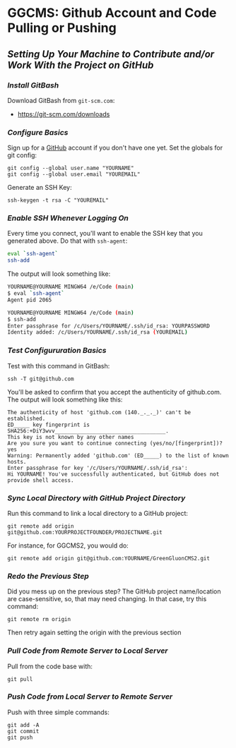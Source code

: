 # GGCMS: Github Account and Code Pulling or Pushing
## _Setting Up Your Machine to Contribute and/or Work With the Project on GitHub_

### **_Install GitBash_**

Download GitBash from `git-scm.com`:

- https://git-scm.com/downloads

### **_Configure Basics_**

Sign up for a [GitHub](https://www.github.com/) account if you don't have one yet.  Set the globals for git config:

```ssh
git config --global user.name "YOURNAME"
git config --global user.email "YOUREMAIL"
```

Generate an SSH Key:

```ssh
ssh-keygen -t rsa -C "YOUREMAIL"
```

### **_Enable SSH Whenever Logging On_**

Every time you connect, you'll want to enable the SSH key that you generated above.  Do that with `ssh-agent`:

```sh
eval `ssh-agent`
ssh-add
```

The output will look something like:

```sh
YOURNAME@YOURNAME MINGW64 /e/Code (main)
$ eval `ssh-agent`
Agent pid 2065

YOURNAME@YOURNAME MINGW64 /e/Code (main)
$ ssh-add
Enter passphrase for /c/Users/YOURNAME/.ssh/id_rsa: YOURPASSWORD
Identity added: /c/Users/YOURNAME/.ssh/id_rsa (YOUREMAIL)
```

### **_Test Configururation Basics_**

Test with this command in GitBash:

```ssh
ssh -T git@github.com
```

You'll be asked to confirm that you accept the authenticity of github.com.  The output will look something like this:

```ssh
The authenticity of host 'github.com (140._._._)' can't be established.
ED_____ key fingerprint is SHA256:+DiY3wvv___________________________________.
This key is not known by any other names
Are you sure you want to continue connecting (yes/no/[fingerprint])? yes
Warning: Permanently added 'github.com' (ED_____) to the list of known hosts.
Enter passphrase for key '/c/Users/YOURNAME/.ssh/id_rsa':
Hi YOURNAME! You've successfully authenticated, but GitHub does not provide shell access.
```

### **_Sync Local Directory with GitHub Project Directory_**

Run this command to link a local directory to a GitHub project:

```ssh
git remote add origin git@github.com:YOURPROJECTFOUNDER/PROJECTNAME.git
```

For instance, for GGCMS2, you would do:

```ssh
git remote add origin git@github.com:YOURNAME/GreenGluonCMS2.git
```

### **_Redo the Previous Step_**

Did you mess up on the previous step?  The GitHub project name/location are case-sensitive, so, that may need changing.  In that case, try this command:

```ssh
git remote rm origin
```

Then retry again setting the origin with the previous section

### **_Pull Code from Remote Server to Local Server_**

Pull from the code base with:

```ssh
git pull
```

### **_Push Code from Local Server to Remote Server_**

Push with three simple commands:

```ssh
git add -A
git commit
git push
```